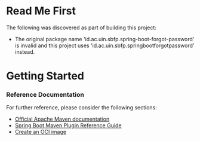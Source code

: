# Read Me First
The following was discovered as part of building this project:

* The original package name 'id.ac.uin.sbfp.spring-boot-forgot-password' is invalid and this project uses 'id.ac.uin.sbfp.springbootforgotpassword' instead.

# Getting Started

### Reference Documentation
For further reference, please consider the following sections:

* [Official Apache Maven documentation](https://maven.apache.org/guides/index.html)
* [Spring Boot Maven Plugin Reference Guide](https://docs.spring.io/spring-boot/docs/2.6.6/maven-plugin/reference/html/)
* [Create an OCI image](https://docs.spring.io/spring-boot/docs/2.6.6/maven-plugin/reference/html/#build-image)

